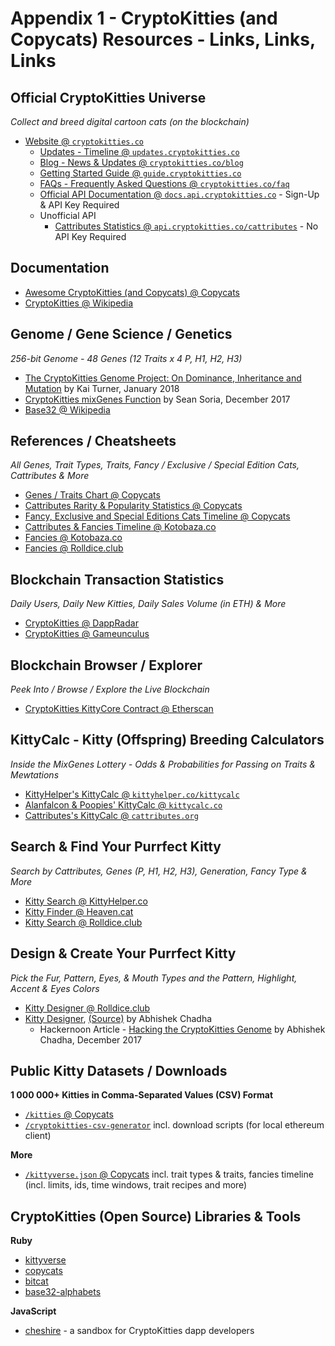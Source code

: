# Appendix 1 - CryptoKitties (and Copycats) Resources - Links, Links, Links


## Official CryptoKitties Universe

_Collect and breed digital cartoon cats (on the blockchain)_

- [Website @ `cryptokitties.co`](https://www.cryptokitties.co) 
  - [Updates - Timeline @ `updates.cryptokitties.co`](https://updates.cryptokitties.co)
  - [Blog - News & Updates @ `cryptokitties.co/blog`](https://www.cryptokitties.co/blog)
  - [Getting Started Guide @ `guide.cryptokitties.co`](https://guide.cryptokitties.co)
  - [FAQs - Frequently Asked Questions @ `cryptokitties.co/faq`](https://www.cryptokitties.co/faq)
  - [Official API Documentation @ `docs.api.cryptokitties.co`](https://docs.api.cryptokitties.co) - Sign-Up & API Key Required
  - Unofficial API
    - [Cattributes Statistics @ `api.cryptokitties.co/cattributes`](https://api.cryptokitties.co/cattributes) - No API Key Required


## Documentation

- [Awesome CryptoKitties (and Copycats) @ Copycats](https://github.com/cryptocopycats/awesome-cryptokitties)
- [CryptoKitties @ Wikipedia](https://en.wikipedia.org/wiki/CryptoKitties)


## Genome / Gene Science / Genetics

_256-bit Genome - 48 Genes (12 Traits x 4 P, H1, H2, H3)_

- [The CryptoKitties Genome Project: On Dominance, Inheritance and Mutation](https://medium.com/@kaigani/the-cryptokitties-genome-project-on-dominance-inheritance-and-mutation-b73059dcd0a4) by Kai Turner, January 2018
- [CryptoKitties mixGenes Function](https://medium.com/@sean.soria/cryptokitties-mixgenes-function-69207883fc80) by Sean Soria, December 2017
- [Base32 @ Wikipedia](https://en.wikipedia.org/wiki/Base32)


## References / Cheatsheets

_All Genes, Trait Types, Traits, Fancy / Exclusive / Special Edition Cats, Cattributes & More_

- [Genes / Traits Chart @ Copycats](https://github.com/cryptocopycats/kittyverse/blob/master/GENES.md)
- [Cattributes Rarity & Popularity Statistics @ Copycats](https://github.com/cryptocopycats/copycats/blob/master/updates/CATTRIBUTES.md)
- [Fancy, Exclusive and Special Editions Cats Timeline @ Copycats](https://github.com/cryptocopycats/kittyverse/blob/master/updates/FANCIES.md)
- [Cattributes & Fancies Timeline @ Kotobaza.co](https://blog.kotobaza.co/timeline)
- [Fancies @ Kotobaza.co](https://blog.kotobaza.co/cryptokitties-fancies)
- [Fancies @ Rolldice.club](http://www.rolldice.club/cryptokitties/wkt_catrib.php)



## Blockchain Transaction Statistics

_Daily Users, Daily New Kitties, Daily Sales Volume (in ETH) & More_

- [CryptoKitties @ DappRadar](https://dappradar.com/app/3/cryptokitties)
- [CryptoKitties @ Gameunculus](https://gameunculus.io/app/1/cryptokitties)


## Blockchain Browser / Explorer

_Peek Into / Browse / Explore the Live Blockchain_

- [CryptoKitties KittyCore Contract @ Etherscan](https://etherscan.io/address/0x06012c8cf97bead5deae237070f9587f8e7a266d)



## KittyCalc - Kitty (Offspring) Breeding Calculators

_Inside the MixGenes Lottery - Odds & Probabilities for Passing on Traits & Mewtations_

- [KittyHelper's KittyCalc @ `kittyhelper.co/kittycalc`](https://kittyhelper.co/kittycalc)
- [Alanfalcon & Poopies' KittyCalc @ `kittycalc.co`](https://kittycalc.co)
- [Cattributes's KittyCalc @ `cattributes.org`](https://cattributes.org)



## Search & Find Your Purrfect Kitty

_Search by Cattributes, Genes (P, H1, H2, H3), Generation, Fancy Type & More_

- [Kitty Search @ KittyHelper.co](https://kittyhelper.co/search)
- [Kitty Finder @ Heaven.cat](https://heaven.cat/find)
- [Kitty Search @ Rolldice.club](http://www.rolldice.club/cryptokitties/wkt_klist.php)


## Design & Create Your Purrfect Kitty

_Pick the Fur, Pattern, Eyes, & Mouth Types and the Pattern, Highlight, Accent & Eyes Colors_ 

- [Kitty Designer @ Rolldice.club](http://www.rolldice.club/cryptokitties/wkt_creator.php)
- [Kitty Designer](https://bytesforbites.github.io/cryptokitty-designer/#/), [(Source)](https://github.com/BytesForBites/cryptokitty-designer) by Abhishek Chadha 
   - Hackernoon Article - [Hacking the CryptoKitties Genome](https://hackernoon.com/hacking-the-cryptokitties-genome-1cb3e7dddab3) by Abhishek Chadha, December 2017



## Public Kitty Datasets / Downloads

**1 000 000+ Kitties in Comma-Separated Values (CSV) Format**

- [`/kitties` @ Copycats](https://github.com/cryptocopycats/kitties)
- [`/cryptokitties-csv-generator`](https://github.com/brianmcmichael/cryptokitties-csv-generator) incl. download scripts (for local ethereum client)


**More**

- [`/kittyverse.json` @ Copycats](https://github.com/cryptocopycats/kittyverse.json) incl. trait types & traits, fancies timeline (incl. limits, ids, time windows, trait recipes and more)



## CryptoKitties (Open Source) Libraries & Tools

**Ruby**

- [kittyverse](https://github.com/cryptocopycats/kittyverse)
- [copycats](https://github.com/cryptocopycats/copycats)
- [bitcat](https://github.com/cryptocopycats/bitcat)
- [base32-alphabets](https://github.com/cryptocopycats/base32-alphabets)

**JavaScript**

- [cheshire](https://github.com/endless-nameless-inc/cheshire) - a sandbox for CryptoKitties dapp developers
